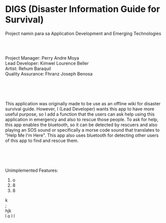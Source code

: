 # DIGS (Disaster Information Guide for Survival)
<!--- comment --->
Project namin para sa Application Development and Emerging Technologies

<br/> <br/>

Project Manager: Perry Andre Moya  <br/>
Lead Developer: Kimwel Lourence Beller  <br/>
Artist: Rehum Baraquil  <br/>
Quality Assurance: Fhranz Joseph Benosa <br/>

<br/> <br/> <br/>

This application was originally made to be use as an offline wiki for disaster survival guide. 
However, I (Lead Developer) wants this app to have more useful purpose, so I add a function that the users can ask help using this application in emergency and also to rescue those people. 
To ask for help, this app enables the bluetooth, so it can be detected by rescuers and also playing an SOS sound or specifically a morse code sound that translates to "Help Me I'm Here". 
This app also uses bluetooth for detecting other users of this app to find and rescue them. <br/>

<br/> <br/> <br/>

Unimplemented Features: <br/>
1. o
2. 8
3. 8

k\
;\
hjk\
l
o
l
l

